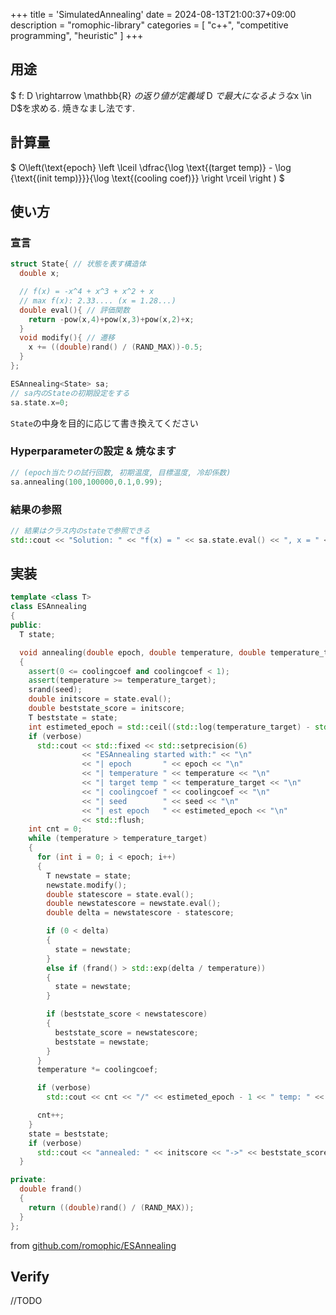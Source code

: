 +++
title = 'SimulatedAnnealing'
date = 2024-08-13T21:00:37+09:00
description = "romophic-library"
categories = [
  "c++",
  "competitive programming",
  "heuristic"
]
+++
## 用途
$ f: D \rightarrow \mathbb{R} $の返り値が定義域$ D $で最大になるような$x \in D$を求める. 焼きなまし法です.

## 計算量
$ O\left(\text{epoch} \left \lceil \dfrac{\log \text{(target temp)} - \log {\text{(init  temp)}}}{\log \text{(cooling coef)}} \right \rceil \right ) $

## 使い方
### 宣言
```cpp
struct State{ // 状態を表す構造体
  double x;

  // f(x) = -x^4 + x^3 + x^2 + x
  // max f(x): 2.33.... (x = 1.28...)
  double eval(){ // 評価関数
    return -pow(x,4)+pow(x,3)+pow(x,2)+x;
  }
  void modify(){ // 遷移
    x += ((double)rand() / (RAND_MAX))-0.5;
  }
};

ESAnnealing<State> sa;
// sa内のStateの初期設定をする
sa.state.x=0;
```
`State`の中身を目的に応じて書き換えてください

### Hyperparameterの設定 & 焼なます
```cpp
// (epoch当たりの試行回数, 初期温度, 目標温度, 冷却係数)
sa.annealing(100,100000,0.1,0.99);
```

### 結果の参照
```cpp
// 結果はクラス内のstateで参照できる
std::cout << "Solution: " << "f(x) = " << sa.state.eval() << ", x = " << sa.state.x << std::endl;
```

## 実装
```cpp
template <class T>
class ESAnnealing
{
public:
  T state;

  void annealing(double epoch, double temperature, double temperature_target, double coolingcoef, unsigned int seed = 42, bool verbose = true)
  {
    assert(0 <= coolingcoef and coolingcoef < 1);
    assert(temperature >= temperature_target);
    srand(seed);
    double initscore = state.eval();
    double beststate_score = initscore;
    T beststate = state;
    int estimeted_epoch = std::ceil((std::log(temperature_target) - std::log(temperature)) / std::log(coolingcoef));
    if (verbose)
      std::cout << std::fixed << std::setprecision(6)
                << "ESAnnealing started with:" << "\n"
                << "| epoch       " << epoch << "\n"
                << "| temperature " << temperature << "\n"
                << "| target temp " << temperature_target << "\n"
                << "| coolingcoef " << coolingcoef << "\n"
                << "| seed        " << seed << "\n"
                << "| est epoch   " << estimeted_epoch << "\n"
                << std::flush;
    int cnt = 0;
    while (temperature > temperature_target)
    {
      for (int i = 0; i < epoch; i++)
      {
        T newstate = state;
        newstate.modify();
        double statescore = state.eval();
        double newstatescore = newstate.eval();
        double delta = newstatescore - statescore;

        if (0 < delta)
        {
          state = newstate;
        }
        else if (frand() > std::exp(delta / temperature))
        {
          state = newstate;
        }

        if (beststate_score < newstatescore)
        {
          beststate_score = newstatescore;
          beststate = newstate;
        }
      }
      temperature *= coolingcoef;

      if (verbose)
        std::cout << cnt << "/" << estimeted_epoch - 1 << " temp: " << temperature << " eval: " << beststate_score << std::endl;

      cnt++;
    }
    state = beststate;
    if (verbose)
      std::cout << "annealed: " << initscore << "->" << beststate_score << std::endl;
  }

private:
  double frand()
  {
    return ((double)rand() / (RAND_MAX));
  }
};
```
from [github.com/romophic/ESAnnealing](https://github.com/romophic/ESAnnealing)
## Verify
//TODO